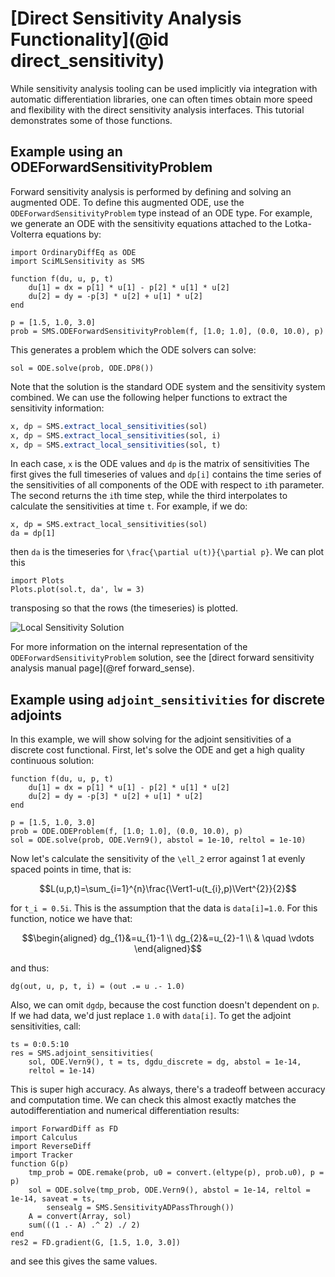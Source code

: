 # [Direct Sensitivity Analysis Functionality](@id direct_sensitivity)

While sensitivity analysis tooling can be used implicitly via integration with
automatic differentiation libraries, one can often times obtain more speed
and flexibility with the direct sensitivity analysis interfaces. This tutorial
demonstrates some of those functions.

## Example using an ODEForwardSensitivityProblem

Forward sensitivity analysis is performed by defining and solving an augmented
ODE. To define this augmented ODE, use the `ODEForwardSensitivityProblem` type
instead of an ODE type. For example, we generate an ODE with the sensitivity
equations attached to the Lotka-Volterra equations by:

```@example directsense
import OrdinaryDiffEq as ODE
import SciMLSensitivity as SMS

function f(du, u, p, t)
    du[1] = dx = p[1] * u[1] - p[2] * u[1] * u[2]
    du[2] = dy = -p[3] * u[2] + u[1] * u[2]
end

p = [1.5, 1.0, 3.0]
prob = SMS.ODEForwardSensitivityProblem(f, [1.0; 1.0], (0.0, 10.0), p)
```

This generates a problem which the ODE solvers can solve:

```@example directsense
sol = ODE.solve(prob, ODE.DP8())
```

Note that the solution is the standard ODE system and the sensitivity system combined.
We can use the following helper functions to extract the sensitivity information:

```julia
x, dp = SMS.extract_local_sensitivities(sol)
x, dp = SMS.extract_local_sensitivities(sol, i)
x, dp = SMS.extract_local_sensitivities(sol, t)
```

In each case, `x` is the ODE values and `dp` is the matrix of sensitivities
The first gives the full timeseries of values and `dp[i]` contains the time series of the
sensitivities of all components of the ODE with respect to `i`th parameter.
The second returns the `i`th time step, while the third
interpolates to calculate the sensitivities at time `t`. For example, if we do:

```@example directsense
x, dp = SMS.extract_local_sensitivities(sol)
da = dp[1]
```

then `da` is the timeseries for ``\frac{\partial u(t)}{\partial p}``. We can
plot this

```@example directsense
import Plots
Plots.plot(sol.t, da', lw = 3)
```

transposing so that the rows (the timeseries) is plotted.

![Local Sensitivity Solution](https://user-images.githubusercontent.com/1814174/170916167-11d1b5c6-3c3c-439a-92af-d3899e24d2ad.png)

For more information on the internal representation of the `ODEForwardSensitivityProblem`
solution, see the [direct forward sensitivity analysis manual page](@ref forward_sense).

## Example using `adjoint_sensitivities` for discrete adjoints

In this example, we will show solving for the adjoint sensitivities of a discrete
cost functional. First, let's solve the ODE and get a high quality continuous
solution:

```@example directsense
function f(du, u, p, t)
    du[1] = dx = p[1] * u[1] - p[2] * u[1] * u[2]
    du[2] = dy = -p[3] * u[2] + u[1] * u[2]
end

p = [1.5, 1.0, 3.0]
prob = ODE.ODEProblem(f, [1.0; 1.0], (0.0, 10.0), p)
sol = ODE.solve(prob, ODE.Vern9(), abstol = 1e-10, reltol = 1e-10)
```

Now let's calculate the sensitivity of the ``\ell_2`` error against 1 at evenly spaced
points in time, that is:

```math
L(u,p,t)=\sum_{i=1}^{n}\frac{\Vert1-u(t_{i},p)\Vert^{2}}{2}
```

for ``t_i = 0.5i``. This is the assumption that the data is `data[i]=1.0`.
For this function, notice we have that:

```math
\begin{aligned}
dg_{1}&=u_{1}-1 \\
dg_{2}&=u_{2}-1 \\
& \quad \vdots
\end{aligned}
```

and thus:

```@example directsense
dg(out, u, p, t, i) = (out .= u .- 1.0)
```

Also, we can omit `dgdp`, because the cost function doesn't dependent on `p`.
If we had data, we'd just replace `1.0` with `data[i]`. To get the adjoint
sensitivities, call:

```@example directsense
ts = 0:0.5:10
res = SMS.adjoint_sensitivities(
    sol, ODE.Vern9(), t = ts, dgdu_discrete = dg, abstol = 1e-14,
    reltol = 1e-14)
```

This is super high accuracy. As always, there's a tradeoff between accuracy
and computation time. We can check this almost exactly matches the
autodifferentiation and numerical differentiation results:

```@example directsense
import ForwardDiff as FD
import Calculus
import ReverseDiff
import Tracker
function G(p)
    tmp_prob = ODE.remake(prob, u0 = convert.(eltype(p), prob.u0), p = p)
    sol = ODE.solve(tmp_prob, ODE.Vern9(), abstol = 1e-14, reltol = 1e-14, saveat = ts,
        sensealg = SMS.SensitivityADPassThrough())
    A = convert(Array, sol)
    sum(((1 .- A) .^ 2) ./ 2)
end
res2 = FD.gradient(G, [1.5, 1.0, 3.0])
```

and see this gives the same values.
